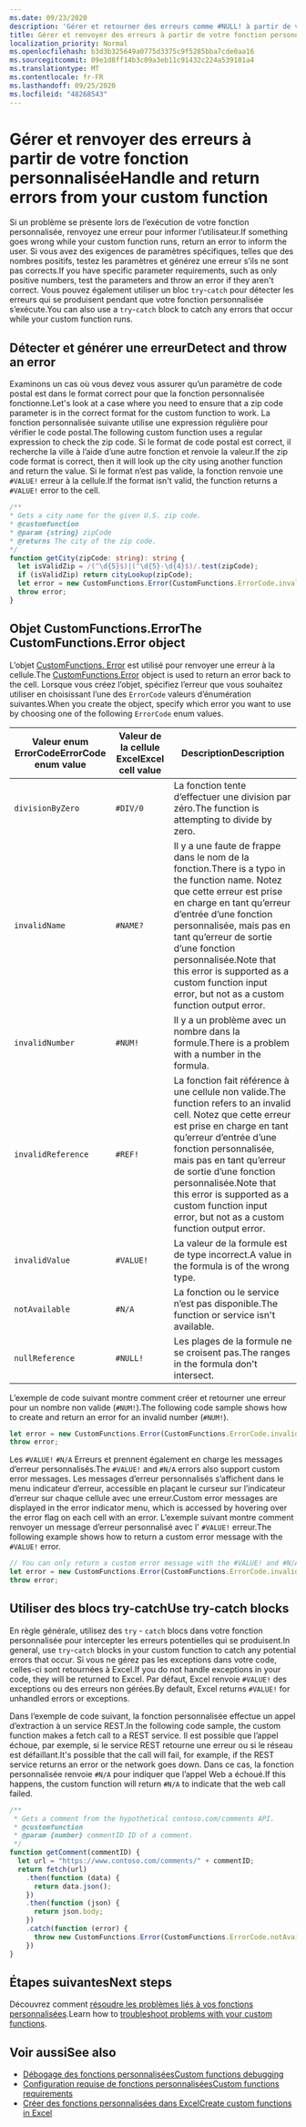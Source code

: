 ```yaml
---
ms.date: 09/23/2020
description: 'Gérer et retourner des erreurs comme #NULL! à partir de votre fonction personnalisée.'
title: Gérer et renvoyer des erreurs à partir de votre fonction personnalisée
localization_priority: Normal
ms.openlocfilehash: b3d3b325649a0775d3375c9f5285bba7cde0aa16
ms.sourcegitcommit: 09e1d8ff14b3c09a3eb11c91432c224a539181a4
ms.translationtype: MT
ms.contentlocale: fr-FR
ms.lasthandoff: 09/25/2020
ms.locfileid: "48268543"
---
```

# <a name="handle-and-return-errors-from-your-custom-function"></a><span data-ttu-id="e77cc-104">Gérer et renvoyer des erreurs à partir de votre fonction personnalisée</span><span class="sxs-lookup"><span data-stu-id="e77cc-104">Handle and return errors from your custom function</span></span>

<span data-ttu-id="e77cc-105">Si un problème se présente lors de l’exécution de votre fonction personnalisée, renvoyez une erreur pour informer l’utilisateur.</span><span class="sxs-lookup"><span data-stu-id="e77cc-105">If something goes wrong while your custom function runs, return an error to inform the user.</span></span> <span data-ttu-id="e77cc-106">Si vous avez des exigences de paramètres spécifiques, telles que des nombres positifs, testez les paramètres et générez une erreur s’ils ne sont pas corrects.</span><span class="sxs-lookup"><span data-stu-id="e77cc-106">If you have specific parameter requirements, such as only positive numbers, test the parameters and throw an error if they aren't correct.</span></span> <span data-ttu-id="e77cc-107">Vous pouvez également utiliser un bloc `try`-`catch` pour détecter les erreurs qui se produisent pendant que votre fonction personnalisée s’exécute.</span><span class="sxs-lookup"><span data-stu-id="e77cc-107">You can also use a `try`-`catch` block to catch any errors that occur while your custom function runs.</span></span>

## <a name="detect-and-throw-an-error"></a><span data-ttu-id="e77cc-108">Détecter et générer une erreur</span><span class="sxs-lookup"><span data-stu-id="e77cc-108">Detect and throw an error</span></span>

<span data-ttu-id="e77cc-109">Examinons un cas où vous devez vous assurer qu’un paramètre de code postal est dans le format correct pour que la fonction personnalisée fonctionne.</span><span class="sxs-lookup"><span data-stu-id="e77cc-109">Let's look at a case where you need to ensure that a zip code parameter is in the correct format for the custom function to work.</span></span> <span data-ttu-id="e77cc-110">La fonction personnalisée suivante utilise une expression régulière pour vérifier le code postal.</span><span class="sxs-lookup"><span data-stu-id="e77cc-110">The following custom function uses a regular expression to check the zip code.</span></span> <span data-ttu-id="e77cc-111">Si le format de code postal est correct, il recherche la ville à l’aide d’une autre fonction et renvoie la valeur.</span><span class="sxs-lookup"><span data-stu-id="e77cc-111">If the zip code format is correct, then it will look up the city using another function and return the value.</span></span> <span data-ttu-id="e77cc-112">Si le format n’est pas valide, la fonction renvoie une `#VALUE!` erreur à la cellule.</span><span class="sxs-lookup"><span data-stu-id="e77cc-112">If the format isn't valid, the function returns a `#VALUE!` error to the cell.</span></span>

```typescript
/**
* Gets a city name for the given U.S. zip code.
* @customfunction
* @param {string} zipCode
* @returns The city of the zip code.
*/
function getCity(zipCode: string): string {
  let isValidZip = /(^\d{5}$)|(^\d{5}-\d{4}$)/.test(zipCode);
  if (isValidZip) return cityLookup(zipCode);
  let error = new CustomFunctions.Error(CustomFunctions.ErrorCode.invalidValue, "Please provide a valid U.S. zip code.");
  throw error;
}
```

## <a name="the-customfunctionserror-object"></a><span data-ttu-id="e77cc-113">Objet CustomFunctions.Error</span><span class="sxs-lookup"><span data-stu-id="e77cc-113">The CustomFunctions.Error object</span></span>

<span data-ttu-id="e77cc-114">L’objet [CustomFunctions. Error](/javascript/api/custom-functions-runtime/customfunctions.error) est utilisé pour renvoyer une erreur à la cellule.</span><span class="sxs-lookup"><span data-stu-id="e77cc-114">The [CustomFunctions.Error](/javascript/api/custom-functions-runtime/customfunctions.error) object is used to return an error back to the cell.</span></span> <span data-ttu-id="e77cc-115">Lorsque vous créez l’objet, spécifiez l’erreur que vous souhaitez utiliser en choisissant l’une des `ErrorCode` valeurs d’énumération suivantes.</span><span class="sxs-lookup"><span data-stu-id="e77cc-115">When you create the object, specify which error you want to use by choosing one of the following `ErrorCode` enum values.</span></span>


|<span data-ttu-id="e77cc-116">Valeur enum ErrorCode</span><span class="sxs-lookup"><span data-stu-id="e77cc-116">ErrorCode enum value</span></span>  |<span data-ttu-id="e77cc-117">Valeur de la cellule Excel</span><span class="sxs-lookup"><span data-stu-id="e77cc-117">Excel cell value</span></span>  |<span data-ttu-id="e77cc-118">Description</span><span class="sxs-lookup"><span data-stu-id="e77cc-118">Description</span></span>  |
|---------------|---------|---------|
|`divisionByZero` | `#DIV/0`  | <span data-ttu-id="e77cc-119">La fonction tente d’effectuer une division par zéro.</span><span class="sxs-lookup"><span data-stu-id="e77cc-119">The function is attempting to divide by zero.</span></span> |
|`invalidName`    | `#NAME?`  | <span data-ttu-id="e77cc-120">Il y a une faute de frappe dans le nom de la fonction.</span><span class="sxs-lookup"><span data-stu-id="e77cc-120">There is a typo in the function name.</span></span> <span data-ttu-id="e77cc-121">Notez que cette erreur est prise en charge en tant qu’erreur d’entrée d’une fonction personnalisée, mais pas en tant qu’erreur de sortie d’une fonction personnalisée.</span><span class="sxs-lookup"><span data-stu-id="e77cc-121">Note that this error is supported as a custom function input error, but not as a custom function output error.</span></span> | 
|`invalidNumber`  | `#NUM!`   | <span data-ttu-id="e77cc-122">Il y a un problème avec un nombre dans la formule.</span><span class="sxs-lookup"><span data-stu-id="e77cc-122">There is a problem with a number in the formula.</span></span> |
|`invalidReference` | `#REF!` | <span data-ttu-id="e77cc-123">La fonction fait référence à une cellule non valide.</span><span class="sxs-lookup"><span data-stu-id="e77cc-123">The function refers to an invalid cell.</span></span> <span data-ttu-id="e77cc-124">Notez que cette erreur est prise en charge en tant qu’erreur d’entrée d’une fonction personnalisée, mais pas en tant qu’erreur de sortie d’une fonction personnalisée.</span><span class="sxs-lookup"><span data-stu-id="e77cc-124">Note that this error is supported as a custom function input error, but not as a custom function output error.</span></span>|
|`invalidValue`   | `#VALUE!` | <span data-ttu-id="e77cc-125">La valeur de la formule est de type incorrect.</span><span class="sxs-lookup"><span data-stu-id="e77cc-125">A value in the formula is of the wrong type.</span></span> |
|`notAvailable`   | `#N/A`    | <span data-ttu-id="e77cc-126">La fonction ou le service n’est pas disponible.</span><span class="sxs-lookup"><span data-stu-id="e77cc-126">The function or service isn't available.</span></span> |
|`nullReference`  | `#NULL!`  | <span data-ttu-id="e77cc-127">Les plages de la formule ne se croisent pas.</span><span class="sxs-lookup"><span data-stu-id="e77cc-127">The ranges in the formula don't intersect.</span></span> |

<span data-ttu-id="e77cc-128">L’exemple de code suivant montre comment créer et retourner une erreur pour un nombre non valide (`#NUM!`).</span><span class="sxs-lookup"><span data-stu-id="e77cc-128">The following code sample shows how to create and return an error for an invalid number (`#NUM!`).</span></span>

```typescript
let error = new CustomFunctions.Error(CustomFunctions.ErrorCode.invalidNumber);
throw error;
```

<span data-ttu-id="e77cc-129">Les `#VALUE!` `#N/A` Erreurs et prennent également en charge les messages d’erreur personnalisés.</span><span class="sxs-lookup"><span data-stu-id="e77cc-129">The `#VALUE!` and `#N/A` errors also support custom error messages.</span></span> <span data-ttu-id="e77cc-130">Les messages d’erreur personnalisés s’affichent dans le menu indicateur d’erreur, accessible en plaçant le curseur sur l’indicateur d’erreur sur chaque cellule avec une erreur.</span><span class="sxs-lookup"><span data-stu-id="e77cc-130">Custom error messages are displayed in the error indicator menu, which is accessed by hovering over the error flag on each cell with an error.</span></span> <span data-ttu-id="e77cc-131">L’exemple suivant montre comment renvoyer un message d’erreur personnalisé avec l' `#VALUE!` erreur.</span><span class="sxs-lookup"><span data-stu-id="e77cc-131">The following example shows how to return a custom error message with the `#VALUE!` error.</span></span>

```typescript
// You can only return a custom error message with the #VALUE! and #N/A errors.
let error = new CustomFunctions.Error(CustomFunctions.ErrorCode.invalidValue, "The parameter can only contain lowercase characters.");
throw error;
```

## <a name="use-try-catch-blocks"></a><span data-ttu-id="e77cc-132">Utiliser des blocs try-catch</span><span class="sxs-lookup"><span data-stu-id="e77cc-132">Use try-catch blocks</span></span>

<span data-ttu-id="e77cc-133">En règle générale, utilisez des `try` - `catch` blocs dans votre fonction personnalisée pour intercepter les erreurs potentielles qui se produisent.</span><span class="sxs-lookup"><span data-stu-id="e77cc-133">In general, use `try`-`catch` blocks in your custom function to catch any potential errors that occur.</span></span> <span data-ttu-id="e77cc-134">Si vous ne gérez pas les exceptions dans votre code, celles-ci sont retournées à Excel.</span><span class="sxs-lookup"><span data-stu-id="e77cc-134">If you do not handle exceptions in your code, they will be returned to Excel.</span></span> <span data-ttu-id="e77cc-135">Par défaut, Excel renvoie `#VALUE!` des exceptions ou des erreurs non gérées.</span><span class="sxs-lookup"><span data-stu-id="e77cc-135">By default, Excel returns `#VALUE!` for unhandled errors or exceptions.</span></span>

<span data-ttu-id="e77cc-136">Dans l’exemple de code suivant, la fonction personnalisée effectue un appel d’extraction à un service REST.</span><span class="sxs-lookup"><span data-stu-id="e77cc-136">In the following code sample, the custom function makes a fetch call to a REST service.</span></span> <span data-ttu-id="e77cc-137">Il est possible que l’appel échoue, par exemple, si le service REST retourne une erreur ou si le réseau est défaillant.</span><span class="sxs-lookup"><span data-stu-id="e77cc-137">It's possible that the call will fail, for example, if the REST service returns an error or the network goes down.</span></span> <span data-ttu-id="e77cc-138">Dans ce cas, la fonction personnalisée renvoie `#N/A` pour indiquer que l’appel Web a échoué.</span><span class="sxs-lookup"><span data-stu-id="e77cc-138">If this happens, the custom function will return `#N/A` to indicate that the web call failed.</span></span>


```typescript
/**
 * Gets a comment from the hypothetical contoso.com/comments API.
 * @customfunction
 * @param {number} commentID ID of a comment.
 */
function getComment(commentID) {
  let url = "https://www.contoso.com/comments/" + commentID;
  return fetch(url)
    .then(function (data) {
      return data.json();
    })
    .then(function (json) {
      return json.body;
    })
    .catch(function (error) {
      throw new CustomFunctions.Error(CustomFunctions.ErrorCode.notAvailable);
    })
}
```

## <a name="next-steps"></a><span data-ttu-id="e77cc-139">Étapes suivantes</span><span class="sxs-lookup"><span data-stu-id="e77cc-139">Next steps</span></span>

<span data-ttu-id="e77cc-140">Découvrez comment [résoudre les problèmes liés à vos fonctions personnalisées](custom-functions-troubleshooting.md).</span><span class="sxs-lookup"><span data-stu-id="e77cc-140">Learn how to [troubleshoot problems with your custom functions](custom-functions-troubleshooting.md).</span></span>

## <a name="see-also"></a><span data-ttu-id="e77cc-141">Voir aussi</span><span class="sxs-lookup"><span data-stu-id="e77cc-141">See also</span></span>

* [<span data-ttu-id="e77cc-142">Débogage des fonctions personnalisées</span><span class="sxs-lookup"><span data-stu-id="e77cc-142">Custom functions debugging</span></span>](custom-functions-debugging.md)
* [<span data-ttu-id="e77cc-143">Configuration requise de fonctions personnalisées</span><span class="sxs-lookup"><span data-stu-id="e77cc-143">Custom functions requirements</span></span>](custom-functions-requirement-sets.md)
* [<span data-ttu-id="e77cc-144">Créer des fonctions personnalisées dans Excel</span><span class="sxs-lookup"><span data-stu-id="e77cc-144">Create custom functions in Excel</span></span>](custom-functions-overview.md)
